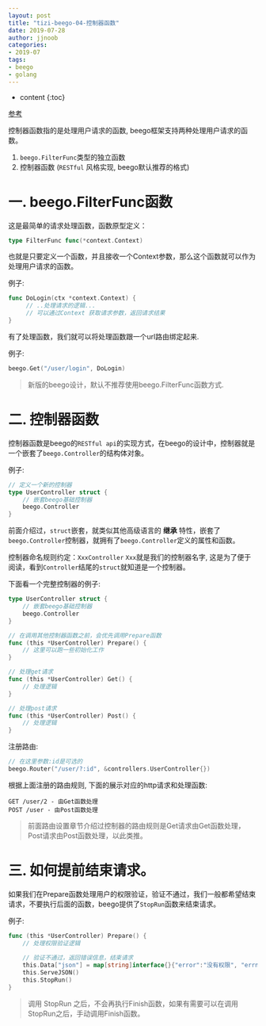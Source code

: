 ```yaml
---
layout: post
title: "tizi-beego-04-控制器函数"
date: 2019-07-28
author: jjnoob
categories:
- 2019-07
tags:
- beego
- golang
---
```


* content
{:toc}

[参考](https://www.tizi365.com/archives/113.html)


控制器函数指的是处理用户请求的函数, beego框架支持两种处理用户请求的函数。

1. `beego.FilterFunc`类型的独立函数
2. 控制器函数 (`RESTful` 风格实现, beego默认推荐的格式)


# 一. beego.FilterFunc函数
这是最简单的请求处理函数，函数原型定义：
```go
type FilterFunc func(*context.Context)
```
也就是只要定义一个函数，并且接收一个Context参数，那么这个函数就可以作为处理用户请求的函数。

例子:
```go
func DoLogin(ctx *context.Context) {
     // ..处理请求的逻辑...
     // 可以通过Context 获取请求参数，返回请求结果
}
```

有了处理函数，我们就可以将处理函数跟一个url路由绑定起来.

例子:
```go
beego.Get("/user/login", DoLogin)
```

> 新版的beego设计，默认不推荐使用beego.FilterFunc函数方式.


# 二. 控制器函数
控制器函数是beego的`RESTful api`的实现方式，在beego的设计中，控制器就是一个嵌套了`beego.Controller`的结构体对象。

例子:
```go
// 定义一个新的控制器
type UserController struct {
    // 嵌套beego基础控制器
    beego.Controller
}
```
前面介绍过，`struct`嵌套，就类似其他高级语言的 **继承** 特性，嵌套了`beego.Controller`控制器，就拥有了`beego.Controller`定义的属性和函数。

控制器命名规则约定：`XxxController`
`Xxx`就是我们的控制器名字, 这是为了便于阅读，看到`Controller`结尾的`struct`就知道是一个控制器。

下面看一个完整控制器的例子:
```go
type UserController struct {
    // 嵌套beego基础控制器
    beego.Controller
}

// 在调用其他控制器函数之前，会优先调用Prepare函数
func (this *UserController) Prepare() {
    // 这里可以跑一些初始化工作
}

// 处理get请求
func (this *UserController) Get() {
    // 处理逻辑
}

// 处理post请求
func (this *UserController) Post() {
    // 处理逻辑
}
```

注册路由:
```go
// 在这里参数:id是可选的
beego.Router("/user/?:id", &controllers.UserController{})
```

根据上面注册的路由规则, 下面的展示对应的http请求和处理函数:
```
GET /user/2 - 由Get函数处理
POST /user - 由Post函数处理
```

> 前面路由设置章节介绍过控制器的路由规则是Get请求由Get函数处理，Post请求由Post函数处理，以此类推。


# 三. 如何提前结束请求。
如果我们在Prepare函数处理用户的权限验证，验证不通过，我们一般都希望结束请求，不要执行后面的函数，beego提供了`StopRun`函数来结束请求。

例子:
```go
func (this *UserController) Prepare() {
    // 处理权限验证逻辑
    
    // 验证不通过，返回错误信息，结束请求
    this.Data["json"] = map[string]interface{}{"error":"没有权限", "errno":401}
	this.ServeJSON()
    this.StopRun()
}
```

> 调用 StopRun 之后，不会再执行Finish函数，如果有需要可以在调用StopRun之后，手动调用Finish函数。



